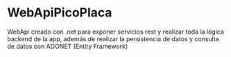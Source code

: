 # WebApiPicoPlaca
WebApi creado con .net para exponer servicios rest y realizar toda la lógica backend de la app, además de realizar la persistencia de datos y consulta de datos con ADONET (Entity Framework)
